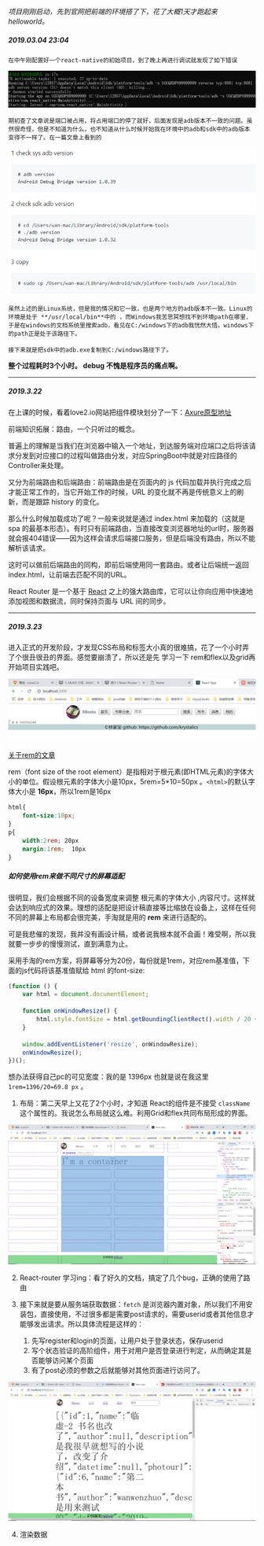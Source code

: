 *项目刚刚启动，先到官网把前端的环境搭了下，花了大概1天才跑起来helloworld。*

##### 2019.03.04    23:04

	在中午刚配置好一个react-native的初始项目，到了晚上再进行调试就发现了如下错误

<img src="./img/1.png">

	期初查了文章说是端口被占用，将占用端口的停了就好，后面发现是adb版本不一致的问题。虽然很奇怪，但是不知道为什么，也不知道从什么时候开始我在环境中的adb和sdk中的adb版本变得不一样了。在一篇文章上看到的

<img src="./img/2.png">

	虽然上述的是Linux系统，但是我的情况和它一致，也是两个地方的adb版本不一致。Linux的环境是处于 **/usr/local/bin**中的 ，而Windows我苦思冥想找不到环境path在哪里，于是在windows的文档系统里搜索adb，看见在C:/windows下的adb我恍然大悟。windows下的path正是处于该路径下。
	
	接下来就是把sdk中的adb.exe复制到C:/windows路径下了。

**整个过程耗时3个小时。  debug  不愧是程序员的痛点啊。**

---

##### 2019.3.22 

在上课的时候，看着love2.io网站把组件模块划分了一下：[Axure原型地址](https://fh7ren.axshare.com) 

前端知识拓展：路由，一个只听过的概念。

普遍上的理解是当我们在浏览器中输入一个地址，到达服务端对应端口之后将该请求分发到对应接口的过程叫做路由分发，对应SpringBoot中就是对应路径的Controller来处理。

又分为前端路由和后端路由：前端路由是在页面内的 js 代码加载并执行完成之后才能正常工作的，当它开始工作的时候，URL 的变化就不再是传统意义上的刷新，而是跟踪 history 的变化。

那么什么时候加载成功了呢？一般来说就是通过 index.html 来加载的（这就是 spa 的最基本形态）。有时只有前端路由，当直接改变浏览器地址的url时，服务器就会报404错误——因为这样会请求后端接口服务，但是后端没有路由，所以不能解析该请求。

这时可以做前后端路由的同构，即前后端使用同一套路由。或者让后端统一返回index.html，让前端去匹配不同的URL。

React Router 是一个基于 [React](http://facebook.github.io/react/) 之上的强大路由库，它可以让你向应用中快速地添加视图和数据流，同时保持页面与 URL 间的同步。



---

##### 2019.3.23

进入正式的开发阶段，才发现CSS布局和标签大小真的很难搞，花了一个小时弄了个很丑很丑的界面。感觉要崩溃了，所以还是先 学习一下 rem和flex以及grid再开始项目实践吧。

<img src="./img/10.png">

[关于rem的文章](https://www.jianshu.com/p/1af305583b58)  

rem（font size of the root element）是指相对于根元素(即HTML元素)的字体大小的单位。假设根元素的字体大小是10px，5rem=5*10=50px  。`<html>`的默认字体大小是 **16px**，所以1rem是16px

```css
html{
    font-size:10px;
}
p{
    width:2rem; 20px
    margin:1rem;  10px
}
```



##### 如何使用rem来做不同尺寸的屏幕适配

很明显，我们会根据不同的设备宽度来调整 根元素的字体大小 ,内容尺寸。这样就会达到响应式的效果。理想的适配是把设计稿直接等比缩放在设备上，这样在任何不同的屏幕上布局都会很完美，手淘就是用的 **rem** 来进行适配的。

可是我悲催的发现，我并没有画设计稿，或者说我根本就不会画！难受啊，所以我就要一步步的慢慢测试，直到满意为止。

采用手淘的rem方案，将屏幕等分为20份，每份就是1rem，对应rem基准值，下面的js代码将该基准值赋给 html 的font-size:

```js
(function () {
    var html = document.documentElement;

    function onWindowResize() {
        html.style.fontSize = html.getBoundingClientRect().width / 20 + 'px'; //这边是 网页可见宽度 
    }

    window.addEventListener('resize', onWindowResize);
    onWindowResize();
})();
```

想办法获得自己pc的可见宽度：我的是 1396px  也就是说在我这里`1rem=1396/20=69.8 px` 。



1. 布局：第二天早上又花了2个小时，才知道 React的组件是不接受 `className` 这个属性的。我说怎么布局就这么难。利用Grid和flex共同布局形成的界面。

<img src="./img/11.png">

2. React-router  学习ing：看了好久的文档，搞定了几个bug，正确的使用了路由

3. 接下来就是要从服务端获取数据：`fetch` 是浏览器内置对象，所以我们不用安装包，直接使用，不过很多都是需要post请求的，需要userid或者其他信息才能够发出请求。所以具体流程是这样的：
   1. 先写register和login的页面，让用户处于登录状态，保存userid
   2. 写个状态验证的高阶组件，用于对用户是否登录进行判定，从而确定其是否能够访问某个页面
   3. 有了post必须的参数之后就能够对其他页面进行访问了。

<img src="./img/12.png">

4. 渲染数据